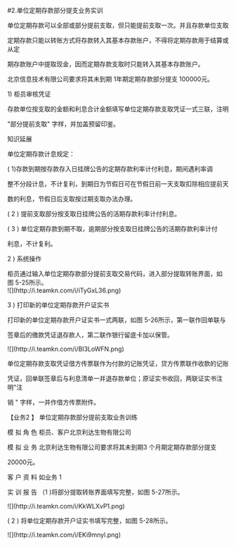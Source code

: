 #2.单位定期存款部分提支业务实训
<p>单位定期存款可以全部或部分提前支取，但只能提前支取一次。并且存款单位支取 </p>
    <p>定期存款只能以转账方式将存款转入其基本存款账户，不得将定期存款用于结算或从定 </p>
    <p>期存款账户中提取现金，因而定期存款支取时只能转入其基本存款账户。</p>
    <p>北京信息技术有限公司要求将其未到期 1年期定期存款部分提支 100000元。 </p>
    <p>1) 柜员审核凭证 </p>
    <p> 存款单位按支取的金额和利息合计金额填写单位定期存款支取凭证一式三联，注明 </p>
    <p> &quot;部分提前支取&quot; 字样，并加盖预留印鉴。 </p>
    <p> 知识延展 </p>
    <p> 单位定期存款计息规定： </p>
    <p> ( 1)存款到期按存款存入日挂牌公告的定期存款利率计付利息，期间遇利率调 </p>
    <p> 整不分段计息，不计复利，到期日为节假日可在节假日前一天支取扣除相应提前天 </p>
    <p> 数的利息，节假日后支取按过期支取办法办理。 </p>
    <p> ( 2 ) 提前支取部分按支取日挂牌公告的活期存款利率计付利息。 </p>
    <p> ( 3 ) 单位定期存款到期不取，逾期部分按支取日挂牌公告的活期存款利率计付 </p>
    <p> 利息，不计复利。 </p>
    <p>2 ) 系统操作 </p>
    <p> 柜员通过输入单位定期存款部分提前支取交易代码，进入部分提取转账界面，如 <br />
      图 5-25所示。 <br />
    ![](http://i.teamkn.com/i/iTyGxL36.png)</p>
    <p>3 ) 打印新的单位定期存款开户证实书 </p>
    <p> 打印新的单位定期存款开户证实书一式两联，如图 5-26所示，第一联作回单联与 </p>
    <p>签章后的缴款凭证退存款人，第二联作银行留底卡加以保管。 <br />
    </p>
    <p>![](http://i.teamkn.com/i/Bl3LoWFN.png)</p>
    <p>单位定期存款支取凭证借方传票联作为付款的记账凭证，贷方传票联作收款的记账 </p>
    <p>凭证，回单联签章后与利息清单一并退存款单位；原证实书收回，两联证实书注明&quot;注 </p>
    <p>销 &quot; 字样，一并作借方传票附件。 </p>
    <p> 【业务2 】      单位定期存款部分提前支取业务训练 </p>
    <p> 模 拟 角 色 柜员、客户北京利达生物有限公司 </p>
    <p> 模 拟 业 务 北京利达生物有限公司要求将其未到期3 个月期定期存款部分提支 </p>
    <p> 20000元。 </p>
    <p> 客 户 资 料 如业务 1 </p>
    <p> 实 训 报 告  （1 )将部分提取转账界面填写完整，如图 5-27所示。</p>
    <p>![](http://i.teamkn.com/i/KkWLXvP1.png)</p>
    <p> ( 2  ) 将单位定期存款开户证实书填写完整，如图 5-28所示。</p>
    <p>![](http://i.teamkn.com/i/EKi9mnyl.png)</p>